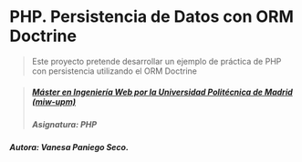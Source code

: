 # PHP. Persistencia de Datos con ORM Doctrine
> Este proyecto pretende desarrollar un ejemplo de práctica de PHP con persistencia utilizando el ORM Doctrine

> ##### [Máster en Ingeniería Web por la Universidad Politécnica de Madrid (miw-upm)](http://miw.etsisi.upm.es)
> ##### Asignatura: *PHP*

##### Autora: Vanesa Paniego Seco.

